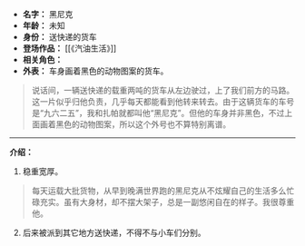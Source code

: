 
- **名字：** 黑尼克
- **年龄：** 未知
- **身份：** 送快递的货车
- **登场作品：** [[《汽油生活》]]
- **相关角色：** 
- **外表：** 车身画着黑色的动物图案的货车。

> 说话间，一辆送快递的载重两吨的货车从左边驶过，上了我们前方的马路。这一片似乎归他负责，几乎每天都能看到他转来转去。由于这辆货车的车号是“九六二五”，我和扎帕就都叫他“黑尼克”。但他的车身并非黑色，不过上面画着黑色的动物图案，所以这个外号也不算特别离谱。

---

**介绍：** 

1. 稳重宽厚。

> 每天运载大批货物，从早到晚满世界跑的黑尼克从不炫耀自己的生活多么忙碌充实。虽有大身材，却不摆大架子，总是一副悠闲自在的样子。我很尊重他。

2. 后来被派到其它地方送快递，不得不与小车们分别。
